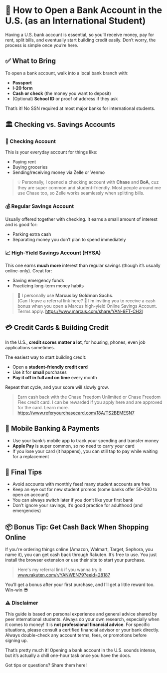 # 🏦 How to Open a Bank Account in the U.S. (as an International Student)

Having a U.S. bank account is essential, so you’ll receive money, pay for rent, split bills, and eventually start building credit easily. Don’t worry, the process is simple once you’re here.


## ✅ What to Bring

To open a bank account, walk into a local bank branch with:

- **Passport**
- **I-20 form**
- **Cash or check** (the money you want to deposit)
- (Optional) **School ID** or proof of address if they ask

That’s it! No SSN required at most major banks for international students.


## 🏛️ Checking vs. Savings Accounts

### 🔁 Checking Account
This is your everyday account for things like:
- Paying rent
- Buying groceries
- Sending/receiving money via Zelle or Venmo

> 💡 Personally, I opened a checking account with **Chase** and **BoA**, cuz they are super common and student-friendly. Most people around me use Chase too, so Zelle works seamlessly when splitting bills.

### 💰 Regular Savings Account
Usually offered together with checking. It earns a small amount of interest and is good for:
- Parking extra cash
- Separating money you don’t plan to spend immediately

### 📈 High-Yield Savings Account (HYSA)
This one earns **much more** interest than regular savings (though it’s usually online-only). Great for:
- Saving emergency funds
- Practicing long-term money habits

> 💸 I personally use **Marcus by Goldman Sachs**.  
> (Can I leave a referral link here? 👀
> I’m inviting you to receive a cash bonus when you open a Marcus high-yield Online Savings Account. Terms apply. https://www.marcus.com/share/YAN-8FT-CH2I


## 💳 Credit Cards & Building Credit

In the U.S., **credit scores matter a lot**, for housing, phones, even job applications sometimes.

The easiest way to start building credit:
- Open a **student-friendly credit card**
- Use it for **small** purchases
- **Pay it off in full and on time** every month

Repeat that cycle, and your score will slowly grow.  
> Earn cash back with the Chase Freedom Unlimited or Chase Freedom Flex credit card. I can be rewarded if you apply here and are approved for the card. Learn more.
https://www.referyourchasecard.com/18A/TS2BEMESN7

## 📱 Mobile Banking & Payments

- Use your bank’s mobile app to track your spending and transfer money
- **Apple Pay** is super common, so no need to carry your card
- If you lose your card (it happens), you can still tap to pay while waiting for a replacement


## 🧠 Final Tips

- Avoid accounts with monthly fees! many student accounts are free
- Keep an eye out for new student promos (some banks offer $50–$200 to open an account)
- You can always switch later if you don’t like your first bank
- Don’t ignore your savings, it’s good practice for adulthood (and emergencies)

## 📦 Bonus Tip: Get Cash Back When Shopping Online
If you're ordering things online (Amazon, Walmart, Target, Sephora, you name it), you can get cash back through Rakuten. 
It’s free to use. You just install the browser extension or use their site to start your purchase.

> Here's my referral link if you wanna try it: www.rakuten.com/r/YANWEN79?eeid=28187

You’ll get a bonus after your first purchase, and I’ll get a little reward too. Win-win 😎




### ⚠️ Disclaimer

This guide is based on personal experience and general advice shared by peer international students.
Always do your own research, especially when it comes to money!
It is **not professional financial advice**. For specific situations, please consult a certified financial advisor or your bank directly.
Always double-check any account terms, fees, or promotions before signing up.




That’s pretty much it! Opening a bank account in the U.S. sounds intense, but it’s actually a chill one-hour task once you have the docs.

Got tips or questions? Share them here!
